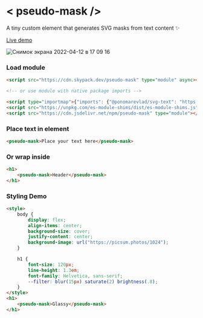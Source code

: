 # &#60; pseudo-mask /&#62;

A tiny custom element that generates SVG masks from text content ✨

[Live demo](https://pseudo-mask.ponomarevlad.ru)

![Снимок экрана 2022-04-12 в 17 09 16](https://user-images.githubusercontent.com/2877584/162960697-f3bacd3e-de4a-47f6-9b69-c82a2184bc4d.png)

### Load module

```html
<script src="https://cdn.skypack.dev/pseudo-mask" type="module" async></script>

<!-- or use module with native package imports -->

<script type="importmap">{"imports": {"@ponomarevlad/svg-text": "https://cdn.skypack.dev/@ponomarevlad/svg-text"}}</script>
<script src="https://unpkg.com/es-module-shims/dist/es-module-shims.js" async noshim></script>
<script src="https://cdn.jsdelivr.net/npm/pseudo-mask" type="module"></script>
```

### Place text in element

```html
<pseudo-mask>Place your text here</pseudo-mask>
```

### Or wrap inside

```html
<h1>
    <pseudo-mask>Header</pseudo-mask>
</h1>
```

### Styling Demo

<!--
```
<custom-element-demo>
  <template>
    <script src="https://cdn.skypack.dev/pseudo-mask" type="module" async></script>
    <next-code-block></next-code-block>
  </template>
</custom-element-demo>
```
-->

```html
<style>
    body {
        display: flex;
        align-items: center;
        background-size: cover;
        justify-content: center;
        background-image: url("https://picsum.photos/1024");
    }

    h1 {
        font-size: 120px;
        line-height: 1.3em;
        font-family: Helvetica, sans-serif;
        --filter: blur(15px) saturate(2) brightness(.8);
    }
</style>
<h1>
    <pseudo-mask>Glassy</pseudo-mask>
</h1>
```
